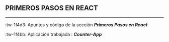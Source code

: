 ## PRIMEROS PASOS EN REACT

------------

:tw-1f4d3: Apuntes y código de la sección ***Primeros Pasos en React***

:tw-1f4bb: Aplicación trabajada : ***Counter-App***